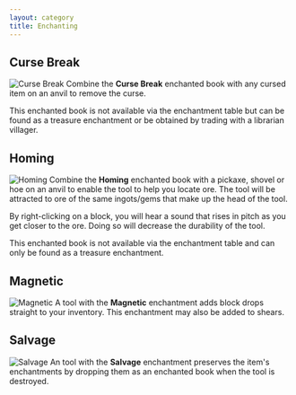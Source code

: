 ```yaml
---
layout: category
title: Enchanting
---
```


## Curse Break
![Curse Break](https://i.postimg.cc/L5mx5RRV/Curse-break.png)
Combine the **Curse Break** enchanted book with any cursed item on an anvil to remove the curse.

This enchanted book is not available via the enchantment table but can be found as a treasure enchantment or be obtained by trading with a librarian villager.

## Homing
![Homing](https://i.postimg.cc/1RMHBksL/Homing.png)
Combine the **Homing** enchanted book with a pickaxe, shovel or hoe on an anvil to enable the tool to help you locate ore. The tool will be attracted to ore of the same ingots/gems that make up the head of the tool.

By right-clicking on a block, you will hear a sound that rises in pitch as you get closer to the ore. Doing so will decrease the durability of the tool.

This enchanted book is not available via the enchantment table and can only be found as a treasure enchantment.

## Magnetic
![Magnetic](https://i.postimg.cc/BvWctsB1/Magnetic.png)
A tool with the **Magnetic** enchantment adds block drops straight to your inventory.  This enchantment may also be added to shears.

## Salvage
![Salvage](https://i.postimg.cc/rmfrGLxj/Salvage.png)
An tool with the **Salvage** enchantment preserves the item's enchantments by dropping them as an enchanted book when the tool is destroyed.
